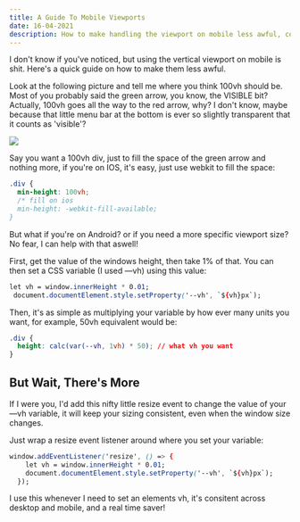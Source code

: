 ```yaml
---
title: A Guide To Mobile Viewports
date: 16-04-2021
description: How to make handling the viewport on mobile less awful, correctly fill the viewport, and get correct specific viewport sizes.
---
```


I don't know if you've noticed, but using the vertical viewport on mobile is shit. Here's a quick guide on how to make them less awful.

Look at the following picture and tell me where you think 100vh should be. Most of you probably said the green arrow, you know, the VISIBLE bit? Actually, 100vh goes all the way to the red arrow, why? I don't know, maybe because that little menu bar at the bottom is ever so slightly transparent that it counts as 'visible'?

![](https://torbet.co/images/Untitledgarrows.png)


Say you want a 100vh div, just to fill the space of the green arrow and nothing more, if you're on IOS, it's easy, just use webkit to fill the space:

```css
.div {
  min-height: 100vh;
  /* fill on ios
  min-height: -webkit-fill-available;
}
```

But what if you're on Android? or if you need a more specific viewport size? No fear, I can help with that aswell!

First, get the value of the windows height, then take 1% of that. You can then set a CSS variable (I used —vh) using this value:

```css
let vh = window.innerHeight * 0.01;
 document.documentElement.style.setProperty('--vh', `${vh}px`);
```

Then, it's as simple as multiplying your variable by how ever many units you want, for example, 50vh equivalent would be:

```css
.div {
  height: calc(var(--vh, 1vh) * 50); // what vh you want
}
```

## But Wait, There's More

If I were you, I'd add this nifty little resize event to change the value of your —vh variable, it will keep your sizing consistent, even when the window size changes.

Just wrap a resize event listener around where you set your variable:

```css
window.addEventListener('resize', () => {
    let vh = window.innerHeight * 0.01;
    document.documentElement.style.setProperty('--vh', `${vh}px`);
  });
```

I use this whenever I need to set an elements vh, it's consitent across desktop and mobile, and a real time saver!